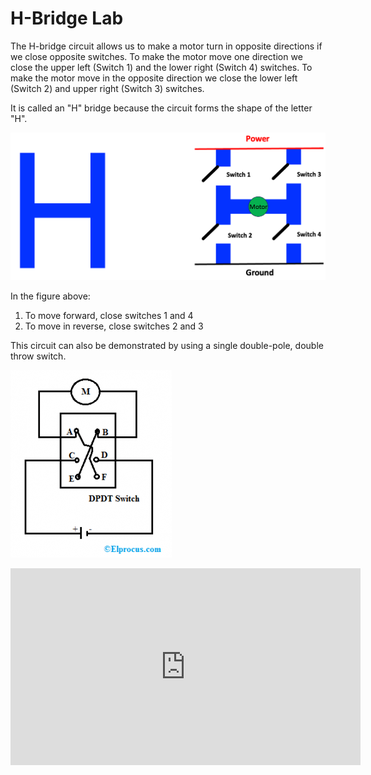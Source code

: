 # H-Bridge Lab

The H-bridge circuit allows us to make a motor turn in opposite directions
if we close opposite switches.  To make the motor move one direction we close the upper left (Switch 1) and the lower right (Switch 4) switches.  To make the motor move in the opposite direction we close the lower left (Switch 2) and upper right (Switch 3) switches.

It is called an "H" bridge because the circuit forms the shape of the letter "H".

![](../img/h-bridge.png)

In the figure above:

1. To move forward, close switches 1 and 4
2. To move in reverse, close switches 2 and 3

This circuit can also be demonstrated by using a single double-pole, double throw switch.

![](../img/dpdt-switch.png)


<iframe width="560" height="315" src="https://www.youtube.com/embed/rtaaIjR2qmY?si=UHTfZRQHnEzNux3i" title="YouTube video player" frameborder="0" allow="accelerometer; autoplay; clipboard-write; encrypted-media; gyroscope; picture-in-picture; web-share" allowfullscreen></iframe>

